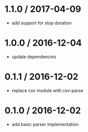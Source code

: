 
1.1.0 / 2017-04-09
==================

 * add support for stop duration

1.0.0 / 2016-12-04
==================

 * update dependencies

0.1.1 / 2016-12-02
==================

 * replace csv module with csv-parse

0.1.0 / 2016-12-02
==================

 * add basic parser implementation
